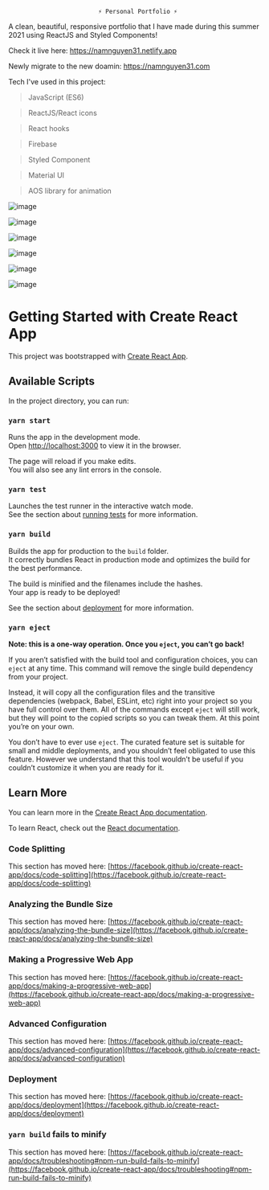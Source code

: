                              ⚡️ Personal Portfolio ⚡️

A clean, beautiful, responsive portfolio that I have made during this summer 2021 using ReactJS and Styled Components! 

Check it live here: https://namnguyen31.netlify.app

Newly migrate to the new doamin: https://namnguyen31.com

Tech I've used in this project:

  > JavaScript (ES6)

  > ReactJS/React icons

  > React hooks

  > Firebase
 
  > Styled Component

  > Material UI

  > AOS library for animation


![image](https://user-images.githubusercontent.com/66233296/128682522-49730d8b-cbdd-42a0-b83f-ed46c15b4e98.png)

![image](https://user-images.githubusercontent.com/66233296/128818109-9152471d-74df-4c8b-9183-dfd225c87b41.png)

![image](https://user-images.githubusercontent.com/66233296/128818139-8ce4742c-15ff-410b-8475-d45fe2a4a674.png)

![image](https://user-images.githubusercontent.com/66233296/128818246-7389e0d7-917f-4791-9169-932cd5495892.png)

![image](https://user-images.githubusercontent.com/66233296/128818278-df5e4104-a0b3-4563-8d0a-6f3ef72b6d8e.png)

![image](https://user-images.githubusercontent.com/66233296/128818305-dbcbcbda-b7a9-41ac-b744-a4d7ed83fdef.png)




# Getting Started with Create React App

This project was bootstrapped with [Create React App](https://github.com/facebook/create-react-app).

## Available Scripts

In the project directory, you can run:

### `yarn start`

Runs the app in the development mode.\
Open [http://localhost:3000](http://localhost:3000) to view it in the browser.

The page will reload if you make edits.\
You will also see any lint errors in the console.

### `yarn test`

Launches the test runner in the interactive watch mode.\
See the section about [running tests](https://facebook.github.io/create-react-app/docs/running-tests) for more information.

### `yarn build`

Builds the app for production to the `build` folder.\
It correctly bundles React in production mode and optimizes the build for the best performance.

The build is minified and the filenames include the hashes.\
Your app is ready to be deployed!

See the section about [deployment](https://facebook.github.io/create-react-app/docs/deployment) for more information.

### `yarn eject`

**Note: this is a one-way operation. Once you `eject`, you can’t go back!**

If you aren’t satisfied with the build tool and configuration choices, you can `eject` at any time. This command will remove the single build dependency from your project.

Instead, it will copy all the configuration files and the transitive dependencies (webpack, Babel, ESLint, etc) right into your project so you have full control over them. All of the commands except `eject` will still work, but they will point to the copied scripts so you can tweak them. At this point you’re on your own.

You don’t have to ever use `eject`. The curated feature set is suitable for small and middle deployments, and you shouldn’t feel obligated to use this feature. However we understand that this tool wouldn’t be useful if you couldn’t customize it when you are ready for it.

## Learn More

You can learn more in the [Create React App documentation](https://facebook.github.io/create-react-app/docs/getting-started).

To learn React, check out the [React documentation](https://reactjs.org/).

### Code Splitting

This section has moved here: [https://facebook.github.io/create-react-app/docs/code-splitting](https://facebook.github.io/create-react-app/docs/code-splitting)

### Analyzing the Bundle Size

This section has moved here: [https://facebook.github.io/create-react-app/docs/analyzing-the-bundle-size](https://facebook.github.io/create-react-app/docs/analyzing-the-bundle-size)

### Making a Progressive Web App

This section has moved here: [https://facebook.github.io/create-react-app/docs/making-a-progressive-web-app](https://facebook.github.io/create-react-app/docs/making-a-progressive-web-app)

### Advanced Configuration

This section has moved here: [https://facebook.github.io/create-react-app/docs/advanced-configuration](https://facebook.github.io/create-react-app/docs/advanced-configuration)

### Deployment

This section has moved here: [https://facebook.github.io/create-react-app/docs/deployment](https://facebook.github.io/create-react-app/docs/deployment)

### `yarn build` fails to minify

This section has moved here: [https://facebook.github.io/create-react-app/docs/troubleshooting#npm-run-build-fails-to-minify](https://facebook.github.io/create-react-app/docs/troubleshooting#npm-run-build-fails-to-minify)
